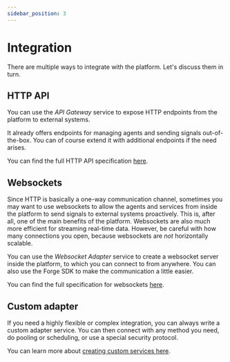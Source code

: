 ```yaml
---
sidebar_position: 3
---
```


# Integration
There are multiple ways to integrate with the platform. Let's discuss them in turn.


## HTTP API
You can use the _API Gateway_ service to expose HTTP endpoints from the platform to external systems.

It already offers endpoints for managing agents and sending signals out-of-the-box. You can of course extend it with additional
endpoints if the need arises.

You can find the full HTTP API specification [here](/api).


## Websockets
Since HTTP is basically a one-way communication channel, sometimes you may want to use websockets to allow the agents
and services from inside the platform to send signals to external systems proactively. This is, after all, one of the
main benefits of the platform. Websockets are also much more efficient for streaming real-time data. However, be careful
with how many connections you open, because websockets are *not* horizontally scalable.

You can use the _Websocket Adapter_ service to create a websocket server inside the platform, to which you can connect
to from anywhere. You can also use the Forge SDK to make the communication a little easier.

You can find the full specification for websockets [here](pathname:///asyncapi).


## Custom adapter
If you need a highly flexible or complex integration, you can always write a custom adapter service. You can then
connect with any method you need, do pooling or scheduling, or use a special security protocol.

You can learn more about [creating custom services here](./Platform%20architecture/service-creation).
